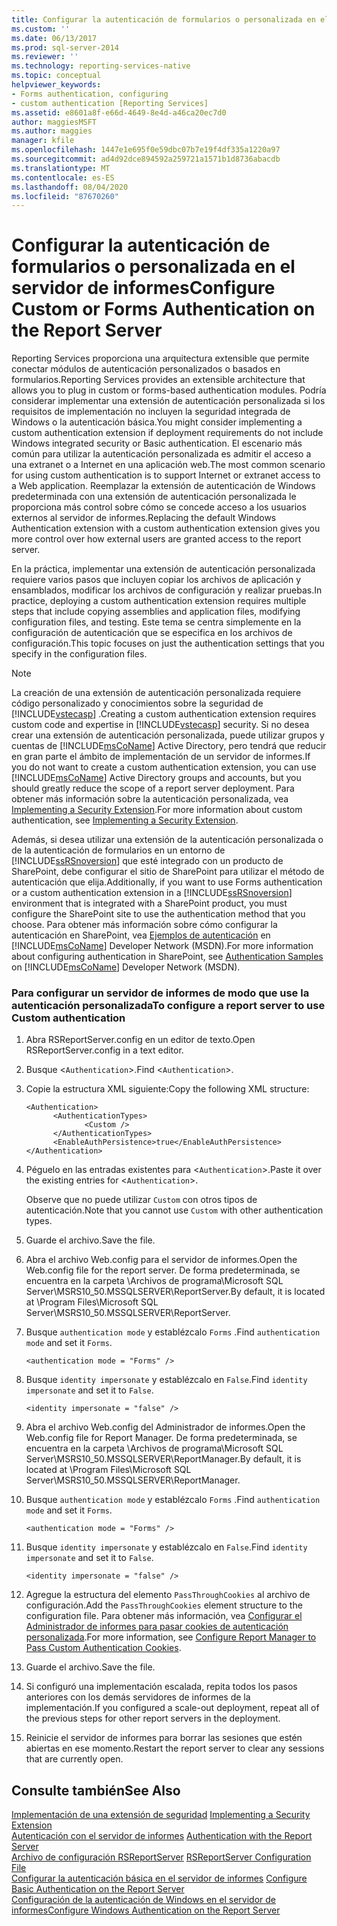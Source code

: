 ```yaml
---
title: Configurar la autenticación de formularios o personalizada en el servidor de informes | Microsoft Docs
ms.custom: ''
ms.date: 06/13/2017
ms.prod: sql-server-2014
ms.reviewer: ''
ms.technology: reporting-services-native
ms.topic: conceptual
helpviewer_keywords:
- Forms authentication, configuring
- custom authentication [Reporting Services]
ms.assetid: e8601a8f-e66d-4649-8e4d-a46ca20ec7d0
author: maggiesMSFT
ms.author: maggies
manager: kfile
ms.openlocfilehash: 1447e1e695f0e59dbc07b7e19f4df335a1220a97
ms.sourcegitcommit: ad4d92dce894592a259721a1571b1d8736abacdb
ms.translationtype: MT
ms.contentlocale: es-ES
ms.lasthandoff: 08/04/2020
ms.locfileid: "87670260"
---
```

# <a name="configure-custom-or-forms-authentication-on-the-report-server"></a><span data-ttu-id="9febb-102">Configurar la autenticación de formularios o personalizada en el servidor de informes</span><span class="sxs-lookup"><span data-stu-id="9febb-102">Configure Custom or Forms Authentication on the Report Server</span></span>
  <span data-ttu-id="9febb-103">Reporting Services proporciona una arquitectura extensible que permite conectar módulos de autenticación personalizados o basados en formularios.</span><span class="sxs-lookup"><span data-stu-id="9febb-103">Reporting Services provides an extensible architecture that allows you to plug in custom or forms-based authentication modules.</span></span> <span data-ttu-id="9febb-104">Podría considerar implementar una extensión de autenticación personalizada si los requisitos de implementación no incluyen la seguridad integrada de Windows o la autenticación básica.</span><span class="sxs-lookup"><span data-stu-id="9febb-104">You might consider implementing a custom authentication extension if deployment requirements do not include Windows integrated security or Basic authentication.</span></span> <span data-ttu-id="9febb-105">El escenario más común para utilizar la autenticación personalizada es admitir el acceso a una extranet o a Internet en una aplicación web.</span><span class="sxs-lookup"><span data-stu-id="9febb-105">The most common scenario for using custom authentication is to support Internet or extranet access to a Web application.</span></span> <span data-ttu-id="9febb-106">Reemplazar la extensión de autenticación de Windows predeterminada con una extensión de autenticación personalizada le proporciona más control sobre cómo se concede acceso a los usuarios externos al servidor de informes.</span><span class="sxs-lookup"><span data-stu-id="9febb-106">Replacing the default Windows Authentication extension with a custom authentication extension gives you more control over how external users are granted access to the report server.</span></span>  
  
 <span data-ttu-id="9febb-107">En la práctica, implementar una extensión de autenticación personalizada requiere varios pasos que incluyen copiar los archivos de aplicación y ensamblados, modificar los archivos de configuración y realizar pruebas.</span><span class="sxs-lookup"><span data-stu-id="9febb-107">In practice, deploying a custom authentication extension requires multiple steps that include copying assemblies and application files, modifying configuration files, and testing.</span></span> <span data-ttu-id="9febb-108">Este tema se centra simplemente en la configuración de autenticación que se especifica en los archivos de configuración.</span><span class="sxs-lookup"><span data-stu-id="9febb-108">This topic focuses on just the authentication settings that you specify in the configuration files.</span></span>  
  
> [!NOTE]  
>  <span data-ttu-id="9febb-109">La creación de una extensión de autenticación personalizada requiere código personalizado y conocimientos sobre la seguridad de [!INCLUDE[vstecasp](../../includes/vstecasp-md.md)] .</span><span class="sxs-lookup"><span data-stu-id="9febb-109">Creating a custom authentication extension requires custom code and expertise in [!INCLUDE[vstecasp](../../includes/vstecasp-md.md)] security.</span></span> <span data-ttu-id="9febb-110">Si no desea crear una extensión de autenticación personalizada, puede utilizar grupos y cuentas de [!INCLUDE[msCoName](../../includes/msconame-md.md)] Active Directory, pero tendrá que reducir en gran parte el ámbito de implementación de un servidor de informes.</span><span class="sxs-lookup"><span data-stu-id="9febb-110">If you do not want to create a custom authentication extension, you can use [!INCLUDE[msCoName](../../includes/msconame-md.md)] Active Directory groups and accounts, but you should greatly reduce the scope of a report server deployment.</span></span> <span data-ttu-id="9febb-111">Para obtener más información sobre la autenticación personalizada, vea [Implementing a Security Extension](../extensions/security-extension/implementing-a-security-extension.md).</span><span class="sxs-lookup"><span data-stu-id="9febb-111">For more information about custom authentication, see [Implementing a Security Extension](../extensions/security-extension/implementing-a-security-extension.md).</span></span>  
  
 <span data-ttu-id="9febb-112">Además, si desea utilizar una extensión de la autenticación personalizada o de la autenticación de formularios en un entorno de [!INCLUDE[ssRSnoversion](../../includes/ssrsnoversion-md.md)] que esté integrado con un producto de SharePoint, debe configurar el sitio de SharePoint para utilizar el método de autenticación que elija.</span><span class="sxs-lookup"><span data-stu-id="9febb-112">Additionally, if you want to use Forms authentication or a custom authentication extension in a [!INCLUDE[ssRSnoversion](../../includes/ssrsnoversion-md.md)] environment that is integrated with a SharePoint product, you must configure the SharePoint site to use the authentication method that you choose.</span></span> <span data-ttu-id="9febb-113">Para obtener más información sobre cómo configurar la autenticación en SharePoint, vea [Ejemplos de autenticación](https://go.microsoft.com/fwlink/?LinkId=115575) en [!INCLUDE[msCoName](../../includes/msconame-md.md)] Developer Network (MSDN).</span><span class="sxs-lookup"><span data-stu-id="9febb-113">For more information about configuring authentication in SharePoint, see [Authentication Samples](https://go.microsoft.com/fwlink/?LinkId=115575) on [!INCLUDE[msCoName](../../includes/msconame-md.md)] Developer Network (MSDN).</span></span>  
  
### <a name="to-configure-a-report-server-to-use-custom-authentication"></a><span data-ttu-id="9febb-114">Para configurar un servidor de informes de modo que use la autenticación personalizada</span><span class="sxs-lookup"><span data-stu-id="9febb-114">To configure a report server to use Custom authentication</span></span>  
  
1.  <span data-ttu-id="9febb-115">Abra RSReportServer.config en un editor de texto.</span><span class="sxs-lookup"><span data-stu-id="9febb-115">Open RSReportServer.config in a text editor.</span></span>  
  
2.  <span data-ttu-id="9febb-116">Busque <`Authentication`>.</span><span class="sxs-lookup"><span data-stu-id="9febb-116">Find <`Authentication`>.</span></span>  
  
3.  <span data-ttu-id="9febb-117">Copie la estructura XML siguiente:</span><span class="sxs-lookup"><span data-stu-id="9febb-117">Copy the following XML structure:</span></span>  
  
    ```  
    <Authentication>  
          <AuthenticationTypes>  
                 <Custom />  
          </AuthenticationTypes>  
          <EnableAuthPersistence>true</EnableAuthPersistence>  
    </Authentication>  
    ```  
  
4.  <span data-ttu-id="9febb-118">Péguelo en las entradas existentes para <`Authentication`>.</span><span class="sxs-lookup"><span data-stu-id="9febb-118">Paste it over the existing entries for <`Authentication`>.</span></span>  
  
     <span data-ttu-id="9febb-119">Observe que no puede utilizar `Custom` con otros tipos de autenticación.</span><span class="sxs-lookup"><span data-stu-id="9febb-119">Note that you cannot use `Custom` with other authentication types.</span></span>  
  
5.  <span data-ttu-id="9febb-120">Guarde el archivo.</span><span class="sxs-lookup"><span data-stu-id="9febb-120">Save the file.</span></span>  
  
6.  <span data-ttu-id="9febb-121">Abra el archivo Web.config para el servidor de informes.</span><span class="sxs-lookup"><span data-stu-id="9febb-121">Open the Web.config file for the report server.</span></span> <span data-ttu-id="9febb-122">De forma predeterminada, se encuentra en la carpeta \Archivos de programa\Microsoft SQL Server\MSRS10_50.MSSQLSERVER\ReportServer.</span><span class="sxs-lookup"><span data-stu-id="9febb-122">By default, it is located at \Program Files\Microsoft SQL Server\MSRS10_50.MSSQLSERVER\ReportServer.</span></span>  
  
7.  <span data-ttu-id="9febb-123">Busque `authentication mode` y establézcalo `Forms` .</span><span class="sxs-lookup"><span data-stu-id="9febb-123">Find `authentication mode` and set it `Forms`.</span></span>  
  
    ```  
    <authentication mode = "Forms" />  
    ```  
  
8.  <span data-ttu-id="9febb-124">Busque `identity impersonate` y establézcalo en `False`.</span><span class="sxs-lookup"><span data-stu-id="9febb-124">Find `identity impersonate` and set it to `False`.</span></span>  
  
    ```  
    <identity impersonate = "false" />  
    ```  
  
9. <span data-ttu-id="9febb-125">Abra el archivo Web.config del Administrador de informes.</span><span class="sxs-lookup"><span data-stu-id="9febb-125">Open the Web.config file for Report Manager.</span></span> <span data-ttu-id="9febb-126">De forma predeterminada, se encuentra en la carpeta \Archivos de programa\Microsoft SQL Server\MSRS10_50.MSSQLSERVER\ReportManager.</span><span class="sxs-lookup"><span data-stu-id="9febb-126">By default, it is located at \Program Files\Microsoft SQL Server\MSRS10_50.MSSQLSERVER\ReportManager.</span></span>  
  
10. <span data-ttu-id="9febb-127">Busque `authentication mode` y establézcalo `Forms` .</span><span class="sxs-lookup"><span data-stu-id="9febb-127">Find `authentication mode` and set it `Forms`.</span></span>  
  
    ```  
    <authentication mode = "Forms" />  
    ```  
  
11. <span data-ttu-id="9febb-128">Busque `identity impersonate` y establézcalo en `False`.</span><span class="sxs-lookup"><span data-stu-id="9febb-128">Find `identity impersonate` and set it to `False`.</span></span>  
  
    ```  
    <identity impersonate = "false" />  
    ```  
  
12. <span data-ttu-id="9febb-129">Agregue la estructura del elemento `PassThroughCookies` al archivo de configuración.</span><span class="sxs-lookup"><span data-stu-id="9febb-129">Add the `PassThroughCookies` element structure to the configuration file.</span></span> <span data-ttu-id="9febb-130">Para obtener más información, vea [Configurar el Administrador de informes para pasar cookies de autenticación personalizada](configure-the-web-portal-to-pass-custom-authentication-cookies.md).</span><span class="sxs-lookup"><span data-stu-id="9febb-130">For more information, see [Configure Report Manager to Pass Custom Authentication Cookies](configure-the-web-portal-to-pass-custom-authentication-cookies.md).</span></span>  
  
13. <span data-ttu-id="9febb-131">Guarde el archivo.</span><span class="sxs-lookup"><span data-stu-id="9febb-131">Save the file.</span></span>  
  
14. <span data-ttu-id="9febb-132">Si configuró una implementación escalada, repita todos los pasos anteriores con los demás servidores de informes de la implementación.</span><span class="sxs-lookup"><span data-stu-id="9febb-132">If you configured a scale-out deployment, repeat all of the previous steps for other report servers in the deployment.</span></span>  
  
15. <span data-ttu-id="9febb-133">Reinicie el servidor de informes para borrar las sesiones que estén abiertas en ese momento.</span><span class="sxs-lookup"><span data-stu-id="9febb-133">Restart the report server to clear any sessions that are currently open.</span></span>  
  
## <a name="see-also"></a><span data-ttu-id="9febb-134">Consulte también</span><span class="sxs-lookup"><span data-stu-id="9febb-134">See Also</span></span>  
 <span data-ttu-id="9febb-135">[Implementación de una extensión de seguridad](../extensions/security-extension/implementing-a-security-extension.md) </span><span class="sxs-lookup"><span data-stu-id="9febb-135">[Implementing a Security Extension](../extensions/security-extension/implementing-a-security-extension.md) </span></span>  
 <span data-ttu-id="9febb-136">[Autenticación con el servidor de informes](authentication-with-the-report-server.md) </span><span class="sxs-lookup"><span data-stu-id="9febb-136">[Authentication with the Report Server](authentication-with-the-report-server.md) </span></span>  
 <span data-ttu-id="9febb-137">[Archivo de configuración RSReportServer](../report-server/rsreportserver-config-configuration-file.md) </span><span class="sxs-lookup"><span data-stu-id="9febb-137">[RSReportServer Configuration File](../report-server/rsreportserver-config-configuration-file.md) </span></span>  
 <span data-ttu-id="9febb-138">[Configurar la autenticación básica en el servidor de informes](configure-basic-authentication-on-the-report-server.md) </span><span class="sxs-lookup"><span data-stu-id="9febb-138">[Configure Basic Authentication on the Report Server](configure-basic-authentication-on-the-report-server.md) </span></span>  
 [<span data-ttu-id="9febb-139">Configuración de la autenticación de Windows en el servidor de informes</span><span class="sxs-lookup"><span data-stu-id="9febb-139">Configure Windows Authentication on the Report Server</span></span>](configure-windows-authentication-on-the-report-server.md)  
  
  
